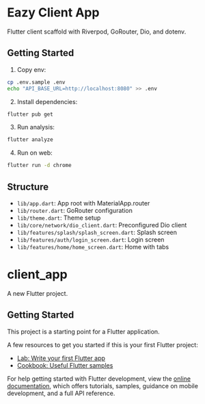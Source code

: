 # Eazy Client App

Flutter client scaffold with Riverpod, GoRouter, Dio, and dotenv.

## Getting Started

1. Copy env:
```bash
cp .env.sample .env
echo "API_BASE_URL=http://localhost:8080" >> .env
```
2. Install dependencies:
```bash
flutter pub get
```
3. Run analysis:
```bash
flutter analyze
```
4. Run on web:
```bash
flutter run -d chrome
```

## Structure
- `lib/app.dart`: App root with MaterialApp.router
- `lib/router.dart`: GoRouter configuration
- `lib/theme.dart`: Theme setup
- `lib/core/network/dio_client.dart`: Preconfigured Dio client
- `lib/features/splash/splash_screen.dart`: Splash screen
- `lib/features/auth/login_screen.dart`: Login screen
- `lib/features/home/home_screen.dart`: Home with tabs
# client_app

A new Flutter project.

## Getting Started

This project is a starting point for a Flutter application.

A few resources to get you started if this is your first Flutter project:

- [Lab: Write your first Flutter app](https://docs.flutter.dev/get-started/codelab)
- [Cookbook: Useful Flutter samples](https://docs.flutter.dev/cookbook)

For help getting started with Flutter development, view the
[online documentation](https://docs.flutter.dev/), which offers tutorials,
samples, guidance on mobile development, and a full API reference.
